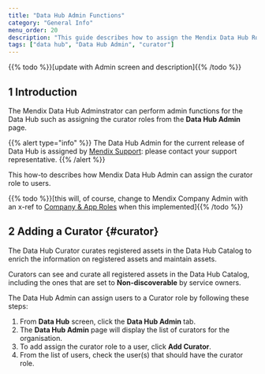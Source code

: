 ```yaml
---
title: "Data Hub Admin Functions"
category: "General Info"
menu_order: 20
description: "This guide describes how to assign the Mendix Data Hub Roles as a Data Hub Admin."
tags: ["data hub", "Data Hub Admin", "curator"]
---
```


{{% todo %}}[update with Admin screen and description]{{% /todo %}}

## 1 Introduction

The Mendix Data Hub Adminstrator can perform admin functions for the Data Hub such as assigning the curator roles from the **Data Hub Admin** page.

{{% alert type="info" %}}
The Data Hub Admin for the current release of Data Hub is assigned by [Mendix Support](https://support.mendix.com/hc/en-us): please contact your support representative.
{{% /alert %}}

This how-to describes how Mendix Data Hub Admin can assign the curator role to users.

{{% todo %}}[this will, of course, change to Mendix Company Admin with an x-ref to [Company & App Roles](/developerportal/company-app-roles) when this implemented]{{% /todo %}}

## 2 Adding a Curator {#curator}

The Data Hub Curator curates registered assets in the Data Hub Catalog to enrich the information on registered assets and maintain assets. 

Curators can see and curate all registered assets in the Data Hub Catalog, including the ones that are set to **Non-discoverable** by service owners. 

The Data Hub Admin can assign users to a Curator role by following these steps:

1. From **Data Hub** screen, click the **Data Hub Admin** tab.
2. The **Data Hub Admin** page will display the list of curators for the organisation.
3. To add assign the curator role to a user, click **Add Curator**.
4. From the list of users, check the user(s) that should have the curator role.


